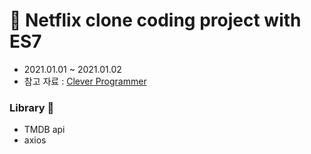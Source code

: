 # 🎥 Netflix clone coding project with ES7

- 2021.01.01 ~ 2021.01.02
- 참고 자료 : [Clever Programmer](https://www.youtube.com/watch?v=XtMThy8QKqU&t=1378s)

### Library 👻

- TMDB api
- axios

